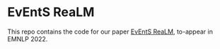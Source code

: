 # EvEntS ReaLM
This repo contains the code for our paper [EvEntS ReaLM](https://arxiv.org/abs/2211.05392), to-appear in EMNLP 2022.
